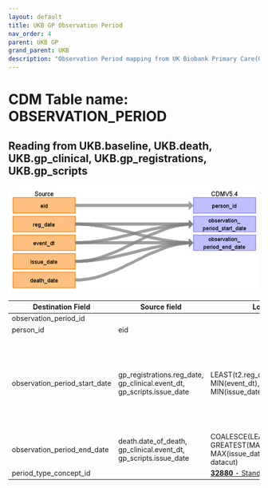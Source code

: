 ```yaml
---
layout: default
title: UKB GP Observation Period 
nav_order: 4
parent: UKB GP
grand_parent: UKB
description: "Observation Period mapping from UK Biobank Primary Care(GP) data"
---
```


# CDM Table name: OBSERVATION_PERIOD

## Reading from UKB.baseline, UKB.death, UKB.gp_clinical, UKB.gp_registrations, UKB.gp_scripts

![](images/ukb_gp_op.png)

| Destination Field | Source field | Logic | Comment field |
| --- | --- | --- | --- |
| observation_period_id | | | Autogenerate |
| person_id | eid | | |
| observation_period_start_date | gp_registrations.reg_date, gp_clinical.event_dt, gp_scripts.issue_date | LEAST(t2.reg_date, MIN(event_dt), MIN(issue_date)) | [Please note that not all participants with primary care data available have a corresponding registration record.](https://biobank.ndph.ox.ac.uk/ukb/field.cgi?id=42038) Therefore, gp_clinical.event_dt, gp_scripts.issue_date are also taken into consideration.|
| observation_period_end_date | death.date_of_death, gp_clinical.event_dt, gp_scripts.issue_date | COALESCE(LEAST(death_date, GREATEST(MAX(event_dt), MAX(issue_date)), date of datacut) | |
| period_type_concept_id | | [**32880** - Standard algorithm](https://athena.ohdsi.org/search-terms/terms/32880) | |

